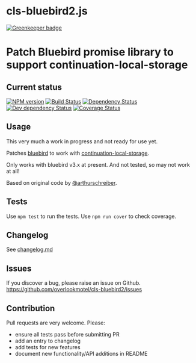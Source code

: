 # cls-bluebird2.js

[![Greenkeeper badge](https://badges.greenkeeper.io/overlookmotel/cls-bluebird2.svg)](https://greenkeeper.io/)

# Patch Bluebird promise library to support continuation-local-storage

## Current status

[![NPM version](https://img.shields.io/npm/v/cls-bluebird2.svg)](https://www.npmjs.com/package/cls-bluebird2)
[![Build Status](https://img.shields.io/travis/overlookmotel/cls-bluebird2/master.svg)](http://travis-ci.org/overlookmotel/cls-bluebird2)
[![Dependency Status](https://img.shields.io/david/overlookmotel/cls-bluebird2.svg)](https://david-dm.org/overlookmotel/cls-bluebird2)
[![Dev dependency Status](https://img.shields.io/david/dev/overlookmotel/cls-bluebird2.svg)](https://david-dm.org/overlookmotel/cls-bluebird2)
[![Coverage Status](https://img.shields.io/coveralls/overlookmotel/cls-bluebird2/master.svg)](https://coveralls.io/r/overlookmotel/cls-bluebird2)

## Usage

This very much a work in progress and not ready for use yet.

Patches [bluebird](https://www.npmjs.com/package/bluebird) to work with [continuation-local-storage](https://www.npmjs.com/package/continuation-local-storage).

Only works with bluebird v3.x at present. And not tested, so may not work at all!

Based on original code by [@arthurschreiber](https://github.com/arthurschreiber).

## Tests

Use `npm test` to run the tests. Use `npm run cover` to check coverage.

## Changelog

See [changelog.md](https://github.com/overlookmotel/cls-bluebird2/blob/master/changelog.md)

## Issues

If you discover a bug, please raise an issue on Github. https://github.com/overlookmotel/cls-bluebird2/issues

## Contribution

Pull requests are very welcome. Please:

* ensure all tests pass before submitting PR
* add an entry to changelog
* add tests for new features
* document new functionality/API additions in README
